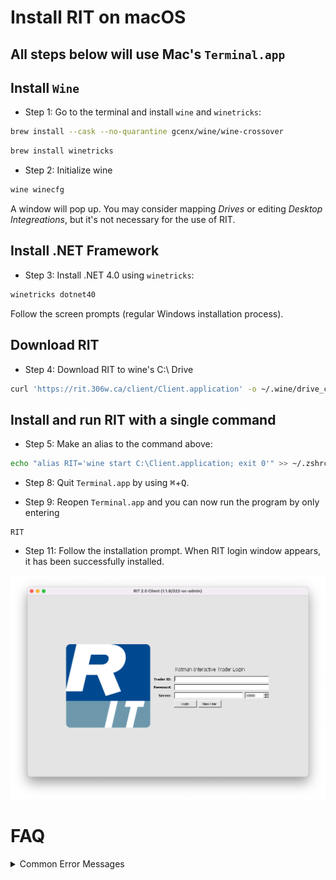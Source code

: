 #  Install RIT on macOS

## All steps below will use Mac's  `Terminal.app`

## Install `Wine`

- Step 1: Go to the terminal and install `wine` and `winetricks`:
```sh
brew install --cask --no-quarantine gcenx/wine/wine-crossover
```
```sh
brew install winetricks
```

- Step 2: Initialize wine 
```sh 
wine winecfg
```
A window will pop up. You may consider mapping *Drives* or editing *Desktop Integreations*, but it's not necessary for the use of RIT.

## Install .NET Framework

- Step 3: Install .NET 4.0 using `winetricks`:
```sh
winetricks dotnet40
```
Follow the screen prompts (regular Windows installation process).

## Download RIT

- Step 4: Download RIT to wine's C:\ Drive
```sh
curl 'https://rit.306w.ca/client/Client.application' -o ~/.wine/drive_c/Client.application
```

## Install and run RIT with a single command

- Step 5: Make an alias to the command above:
```sh
echo "alias RIT='wine start C:\Client.application; exit 0'" >> ~/.zshrc
```

- Step 8: Quit  `Terminal.app` by using <kbd>&#8984;</kbd>+<kbd>Q</kbd>.

- Step 9: Reopen `Terminal.app` and you can now run the program by only entering 
```
RIT
```

- Step 11: Follow the installation prompt. When RIT login window appears, it has been successfully installed.

<img src="../assets/img/RITWindow.png" width="1000">

# FAQ

<details>
  <summary>Common Error Messages</summary>
  
  - Q: I got the error message `zsh: bad CPU type in executable`  
     A: Have you installed [Rosetta](./README.md#part-c-install-rosetta-on-m1-macs)?

  - Q: I got the error message `zsh: command not found: brew`  
     A: Have you [added brew to PATH](./README.md#add-homebrew-to-path)? 
     
</details>

